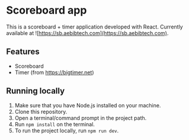 # Scoreboard app

This is a scoreboard + timer application developed with React. Currently available at ![https://sb.aebibtech.com](https://sb.aebibtech.com).

## Features
- Scoreboard
- Timer (from https://bigtimer.net)

## Running locally
1. Make sure that you have Node.js installed on your machine.
2. Clone this repository.
3. Open a terminal/command prompt in the project path.
4. Run `npm install` on the terminal.
5. To run the project locally, run `npm run dev`.